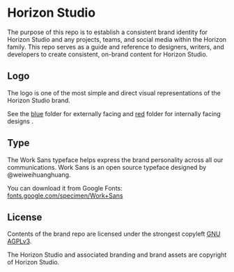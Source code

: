 # Horizon Studio

The purpose of this repo is to establish a consistent brand identity for Horizon Studio and any projects, teams, and social media within the Horizon family. This repo serves as a guide and reference to designers, writers, and developers to create consistent, on-brand content for Horizon Studio.

## Logo

The logo is one of the most simple and direct visual representations of the Horizon Studio brand.

See the [blue](/blue) folder for externally facing and [red](/red) folder for internally facing designs .

## Type

The Work Sans typeface helps express the brand personality across all our communications. Work Sans is an open source typeface designed by @weiweihuanghuang.

You can download it from Google Fonts: [fonts.google.com/specimen/Work+Sans](https://fonts.google.com/specimen/Work+Sans) 

## License

Contents of the brand repo are licensed under the strongest copyleft [GNU AGPLv3](https://github.com/hrznstudio/brand/blob/master/LICENSE).

The Horizon Studio and associated branding and brand assets are copyright of Horizon Studio.

